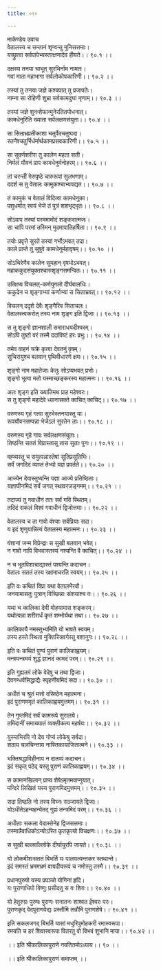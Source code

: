 ```yaml
---
title: ०९०

---
```

मार्कण्डेय उवाच  
वेतालस्य च सन्तानं शृण्वन्तु मुनिसत्तमाः।  
यच्छ्रुत्वा सर्वपापेभ्यस्तत्क्षणादेव हीयते।। ९०.१ ।।  
  
दक्षस्य तनया चाभूत् सुरभिर्नाम नामतः।  
गवां माता महाभागा सर्वलोकोपकारिणी।। ९०.२ ।।  
  
तस्यां तु तनया जज्ञे कश्यपात् तु प्रजापतेः।  
नाम्ना सा रोहिणी शुभ्रा सर्वकामदुघा नृणाम्।। ९०.३ ।।  
  
तस्यां जज्ञे शुनःशेफान्मुनेरतितपोधनात्।  
कामधेनुरिति ख्याता सर्वलक्षणसंयुता।। ९०.४ ।।  
  
सा सिताभ्रप्रतीकाशा चतुर्वेदचतुष्पदा।  
स्तनैश्चतुर्भिर्धर्मार्थकामप्रसवकारिणी।। ९०.५ ।।  
  
सा सुवर्णशरीरा तु कालेन महता सती।  
निर्मलं यौवनं प्राप कामधेनुर्मनोहरम्।। ९०.६ ।।  
  
तां चरन्तीं मेरुपृष्ठे चारुरूपां सुलभणाम्।  
ददर्श स तु वेतालः कामुकश्चाभ्यपद्यत।। ९०.७ ।।  
  
तं कामुकं च वेतालं विदित्वा कामधेनुका।  
पशुधर्मात् स्वयं भेजे तं पुत्रं शशभृद्भृतः।। ९०.८ ।।  
  
सोऽवाप तस्यां परममामोदं शङ्करात्मजः।  
सा चापि परमां तस्मिन् मुदमापातिहर्षिता।। ९०.९ ।।  
  
तयोः प्रवृत्ते सुरते तस्यां गर्भोऽभवत् तदा।  
काले प्राप्ते तु सुषुवे कामधेनुर्महावृषम्।। ९०.१० ।।  
  
सोऽचिरेणैव कालेन सुमहान् वृषभोऽभवत्।  
महाककुदसंयुक्तश्चारुशृङ्गसमन्वितः।। ९०.११ ।।  
  
उत्क्षिप्य विचलत्-कर्णयुगलो दीर्घबालधिः।  
ककुदेन च शृङ्गाभ्यां कर्णाभ्यां स सिताभ्रवत्।। ९०.१२ ।।  
  
विचलन् ददृशे देवैः शृङ्गैरिव सिताचलः।  
वेतालस्त्वकरोत् तस्य नाम शृङ्ग इति द्विजाः।। ९०.१३ ।।  
  
स तु शृङ्गो ज्ञानशाली समाराधयदीश्वरम्।  
सोऽपि तुष्टो वरं तस्मै ददाविष्टं हरः प्रभुः।। ९०.१४ ।।  
  
तमेव वाहनं चक्रे कृत्वा देवतनुं वृषम्।  
सुचिरायुश्च बलवान् पृथिवीधारणे क्षमः।। ९०.१५ ।।  
  
शृङ्गो नाम महातेजाः केतुः सोऽप्यभवत् प्रभोः।  
शृङ्गो भूत्वा मतो यस्माच्छङ्करस्य महात्मनः।। ९०.१६ ।।  
  
अतः शृङ्ग इति ख्यातिमथ प्राह महेश्वरः।  
स तु शृङ्गो महादेवे ध्यानासक्ते क्वचित् क्वचिद्।। ९०.१७ ।।  
  
वरुणस्य गृहं गत्वा सुरभेस्तनयास्तु याः।  
रूपयौवनसम्पन्ना भेजेऽलं सुरतेन ताः।। ९०.१८ ।।  
  
वरुणस्य गृहे गावः सर्वलक्षणसंयुताः।  
तिष्ठन्ति सततं विप्रास्तासु तास सुताः पुनः।। ९०.१९ ।।  
  
वह्व्यस्तु च समुत्पन्नास्तेषां सूतिप्रसूतिभिः।  
सर्वं जगदिदं व्याप्तं तेभ्यो यज्ञं प्रवर्तते।। ९०.२० ।।  
  
आज्येन देवास्तुष्यन्ति यज्ञा आज्ये प्रतिष्ठिताः।  
यज्ञाघीनमिदं सर्वं जगत् स्थावरजङ्गमम्।। ९०.२१ ।।  
  
तदाज्यं तु गवाधीनं ततः सर्वं गवि स्थितम्।  
तदिदं सकलं विश्वं गवाधीनं द्विजोत्तमाः।। ९०.२२ ।।  
  
वेतालस्य च ता गावो वंश्याः सर्वप्रियाः सदा।  
य इदं शृणुयान्नित्यं वेतालस्य महात्मनः।। ९०.२३ ।।  
  
वंशानां जन्म विप्रेन्द्राः स सुखी बलवान् भवेत्।  
न गावो नापि विभवास्तस्यं नश्यन्ति वै क्वचित्।। ९०.२४ ।।  
  
न च भूतपिशाचाद्यास्तं पश्यन्ति कदाचन।  
वेतालः सततं तस्य रक्षामाचरति स्वयम्।। ९०.२५ ।।  
  
इति वः कथितं विप्रा यथा वेतालभैरवौ।  
जनयामासतुः पुत्रान् विच्छिन्नाः संशयाश्च वः।। ९०.२६ ।।  
  
यथा च कालिका देवी मोहयामास शङ्करम्।  
यथोत्पन्ना शरीरार्धं कृतं शम्भोर्यथा तथा।। ९०.२७ ।।  
  
कालिकायै नमस्तुभ्यमिति यो भाषते स्वयम्।  
तस्य हस्ते स्थिता मुक्तिस्त्रिवर्गस्तु वशानुगः।। ९०.२८ ।।  
  
इति वः कथितं पुण्यं पुराणं कालिकाह्वयम्।  
मन्त्रयन्त्रमयं शुद्धं ज्ञानदं कामदं परम्।। ९०.२९ ।।  
  
इति गुह्यतमं लोके वेदेषु च तथा द्विजाः।  
देवगन्धर्वसिद्धाद्यैः स्पृहणीयमिदं सदा।। ९०.३० ।।  
  
अधीतं च श्रुतं मत्तो वसिष्ठेन महात्मना।  
इदं पुराणममृतं कालिकाह्वयमुत्तमम्।। ९०.३१ ।।  
  
तेन गुप्तमिदं सर्वं कामरूपे सुरालये।  
तमिदानीं समाख्यातं व्यक्तीकत्य महर्षयः।। ९०.३२ ।।  
  
युस्माभिरपि नो देय गोप्यं लोकेषु सर्वदा।  
शठाय चलचिन्त्ताय नास्तिकायाजितात्मने।। ९०.३३ ।।  
  
भक्तिश्रद्धाविहीनाय न दातव्यं कदाचन।  
इदं सकृत् पठेद् यस्तु पुराणं कालिकाह्वयम्।। ९०.३४ ।।  
  
स कामानखिलान् प्राप्य शेषेऽमृतमवाप्नुयात्।  
मन्दिरे लिखितं यस्य पुराणमिदमुत्तमम्।। ९०.३५ ।।  
  
सदा तिष्ठति नो तस्य विघ्नः सञ्जायते द्विजाः।  
योऽधीतेऽहन्यहन्येतद् गुह्यं तन्त्रमिदं परम्।। ९०.३६ ।।  
  
अधीताः सकला वेदास्तेनेह द्विजसत्तमाः।  
तस्मान्नैवाधिकोऽन्योऽस्ति कृतकृत्यो विचक्षणः।। ९०.३७ ।।  
  
  
स सुखी बल्लवाँल्लोके दीर्घायुरपि जायते।। ९०.३८ ।।  
  
यो लोकमीशःसततं बिभर्ति यः पालयत्यन्तकर स्तथान्ते।  
इदं समस्तं भ्रममभ्रमं वायदीयरूपं च नमोस्तु तस्मै।। ९०.३९ ।।  
  
प्रधानपुरुषो यस्य प्रपञ्चो योगिनां हृदि।  
यः पुराणाधिपो विष्णुः प्रसीदतु स वः शिवः।। ९०.४० ।।  
  
यो हेतुरुग्रः पुरुषः पुराणः सनातनः शाश्वत ईश्वरः परः।  
पुराणकृद् वेदपुराणवेद्यः प्रस्तौमि तन्नौमि पुराणशेषे।। ९०.४१ ।।  
  
इति सकलजगद् बिभर्ति यासां मधुरिपुमोहकरी रमास्वरूपा।  
रमयति च हरं शिवास्वरूपा वितरतु वो विभवं शुभानि माया।। ९०.४२ ।।  
  
  
।। इति श्रीकालिकापुराणे नवतितमोऽध्याय।। ९० ।।  
  
  
।। इति श्रीकालिकापुराणं समाप्तम् ।।